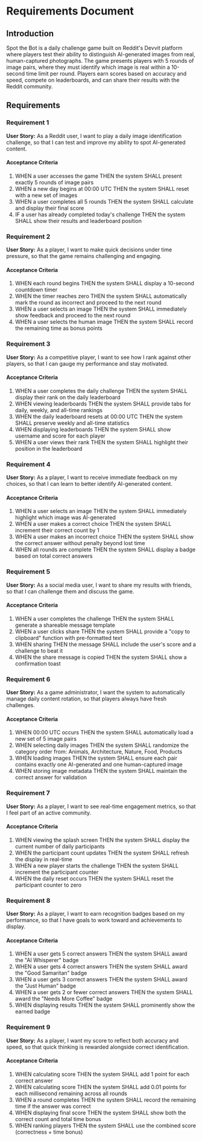 # Requirements Document

## Introduction

Spot the Bot is a daily challenge game built on Reddit's Devvit platform where players test their ability to distinguish AI-generated images from real, human-captured photographs. The game presents players with 5 rounds of image pairs, where they must identify which image is real within a 10-second time limit per round. Players earn scores based on accuracy and speed, compete on leaderboards, and can share their results with the Reddit community.

## Requirements

### Requirement 1

**User Story:** As a Reddit user, I want to play a daily image identification challenge, so that I can test and improve my ability to spot AI-generated content.

#### Acceptance Criteria

1. WHEN a user accesses the game THEN the system SHALL present exactly 5 rounds of image pairs
2. WHEN a new day begins at 00:00 UTC THEN the system SHALL reset with a new set of images
3. WHEN a user completes all 5 rounds THEN the system SHALL calculate and display their final score
4. IF a user has already completed today's challenge THEN the system SHALL show their results and leaderboard position

### Requirement 2

**User Story:** As a player, I want to make quick decisions under time pressure, so that the game remains challenging and engaging.

#### Acceptance Criteria

1. WHEN each round begins THEN the system SHALL display a 10-second countdown timer
2. WHEN the timer reaches zero THEN the system SHALL automatically mark the round as incorrect and proceed to the next round
3. WHEN a user selects an image THEN the system SHALL immediately show feedback and proceed to the next round
4. WHEN a user selects the human image THEN the system SHALL record the remaining time as bonus points

### Requirement 3

**User Story:** As a competitive player, I want to see how I rank against other players, so that I can gauge my performance and stay motivated.

#### Acceptance Criteria

1. WHEN a user completes the daily challenge THEN the system SHALL display their rank on the daily leaderboard
2. WHEN viewing leaderboards THEN the system SHALL provide tabs for daily, weekly, and all-time rankings
3. WHEN the daily leaderboard resets at 00:00 UTC THEN the system SHALL preserve weekly and all-time statistics
4. WHEN displaying leaderboards THEN the system SHALL show username and score for each player
5. WHEN a user views their rank THEN the system SHALL highlight their position in the leaderboard

### Requirement 4

**User Story:** As a player, I want to receive immediate feedback on my choices, so that I can learn to better identify AI-generated content.

#### Acceptance Criteria

1. WHEN a user selects an image THEN the system SHALL immediately highlight which image was AI-generated
2. WHEN a user makes a correct choice THEN the system SHALL increment their correct count by 1
3. WHEN a user makes an incorrect choice THEN the system SHALL show the correct answer without penalty beyond lost time
4. WHEN all rounds are complete THEN the system SHALL display a badge based on total correct answers

### Requirement 5

**User Story:** As a social media user, I want to share my results with friends, so that I can challenge them and discuss the game.

#### Acceptance Criteria

1. WHEN a user completes the challenge THEN the system SHALL generate a shareable message template
2. WHEN a user clicks share THEN the system SHALL provide a "copy to clipboard" function with pre-formatted text
3. WHEN sharing THEN the message SHALL include the user's score and a challenge to beat it
4. WHEN the share message is copied THEN the system SHALL show a confirmation toast

### Requirement 6

**User Story:** As a game administrator, I want the system to automatically manage daily content rotation, so that players always have fresh challenges.

#### Acceptance Criteria

1. WHEN 00:00 UTC occurs THEN the system SHALL automatically load a new set of 5 image pairs
2. WHEN selecting daily images THEN the system SHALL randomize the category order from: Animals, Architecture, Nature, Food, Products
3. WHEN loading images THEN the system SHALL ensure each pair contains exactly one AI-generated and one human-captured image
4. WHEN storing image metadata THEN the system SHALL maintain the correct answer for validation

### Requirement 7

**User Story:** As a player, I want to see real-time engagement metrics, so that I feel part of an active community.

#### Acceptance Criteria

1. WHEN viewing the splash screen THEN the system SHALL display the current number of daily participants
2. WHEN the participant count updates THEN the system SHALL refresh the display in real-time
3. WHEN a new player starts the challenge THEN the system SHALL increment the participant counter
4. WHEN the daily reset occurs THEN the system SHALL reset the participant counter to zero

### Requirement 8

**User Story:** As a player, I want to earn recognition badges based on my performance, so that I have goals to work toward and achievements to display.

#### Acceptance Criteria

1. WHEN a user gets 5 correct answers THEN the system SHALL award the "AI Whisperer" badge
2. WHEN a user gets 4 correct answers THEN the system SHALL award the "Good Samaritan" badge
3. WHEN a user gets 3 correct answers THEN the system SHALL award the "Just Human" badge
4. WHEN a user gets 2 or fewer correct answers THEN the system SHALL award the "Needs More Coffee" badge
5. WHEN displaying results THEN the system SHALL prominently show the earned badge

### Requirement 9

**User Story:** As a player, I want my score to reflect both accuracy and speed, so that quick thinking is rewarded alongside correct identification.

#### Acceptance Criteria

1. WHEN calculating score THEN the system SHALL add 1 point for each correct answer
2. WHEN calculating score THEN the system SHALL add 0.01 points for each millisecond remaining across all rounds
3. WHEN a round completes THEN the system SHALL record the remaining time if the answer was correct
4. WHEN displaying final score THEN the system SHALL show both the correct count and total time bonus
5. WHEN ranking players THEN the system SHALL use the combined score (correctness + time bonus)

